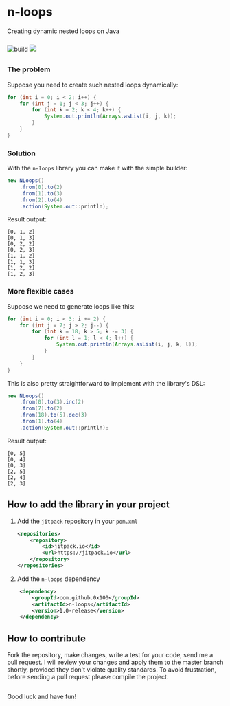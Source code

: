 # n-loops
Creating dynamic nested loops on Java

###

![build](https://github.com/0x100/n-loops/workflows/build/badge.svg?branch=master)
[![](https://jitpack.io/v/0x100/n-loops.svg)](https://jitpack.io/#0x100/n-loops)
##

### The problem

Suppose you need to create such nested loops dynamically:

```java
for (int i = 0; i < 2; i++) {
    for (int j = 1; j < 3; j++) {
        for (int k = 2; k < 4; k++) {
            System.out.println(Arrays.asList(i, j, k));
        }
    }
}
```

### Solution

With the `n-loops` library you can make it with the simple builder:

```java
new NLoops()
    .from(0).to(2)
    .from(1).to(3)
    .from(2).to(4)
    .action(System.out::println);
```

Result output:
```
[0, 1, 2]
[0, 1, 3]
[0, 2, 2]
[0, 2, 3]
[1, 1, 2]
[1, 1, 3]
[1, 2, 2]
[1, 2, 3]
```

### More flexible cases

Suppose we need to generate loops like this:
```java
for (int i = 0; i < 3; i += 2) {
    for (int j = 7; j > 2; j--) {
        for (int k = 18; k > 5; k -= 3) {
            for (int l = 1; l < 4; l++) {
                System.out.println(Arrays.asList(i, j, k, l));
            }
        }
    }
}
```

This is also pretty straightforward to implement with the library's DSL:
```java
new NLoops()
    .from(0).to(3).inc(2)
    .from(7).to(2)
    .from(18).to(5).dec(3)
    .from(1).to(4)
    .action(System.out::println);
```

Result output:
```
[0, 5]
[0, 4]
[0, 3]
[2, 5]
[2, 4]
[2, 3]
```

## How to add the library in your project

1. Add the `jitpack` repository in your `pom.xml`

    ```xml
    <repositories>
        <repository>
            <id>jitpack.io</id>
            <url>https://jitpack.io</url>
        </repository>
    </repositories>
    ```

2. Add the `n-loops` dependency

```xml
    <dependency>
        <groupId>com.github.0x100</groupId>
        <artifactId>n-loops</artifactId>
        <version>1.0-release</version>
    </dependency>
```

## How to contribute
Fork the repository, make changes, write a test for your code, send me a pull request. 
I will review your changes and apply them to the master branch shortly, provided they don't violate quality standards. 
To avoid frustration, before sending a pull request please compile the project.

##

Good luck and have fun!